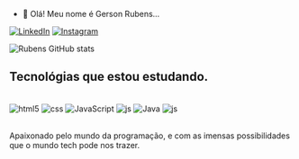 - 👋 Olá! Meu nome é Gerson Rubens...

[![LinkedIn](https://img.shields.io/badge/LinkedIn-0077B5?style=for-the-badge&logo=linkedin&logoColor=white)](https://linkedin.com/GersonRubensAraujo)
[![Instagram](https://img.shields.io/badge/Instagram-E4405F?style=for-the-badge&logo=instagram&logoColor=white)](https://instagram.com/gerson_raj)

![Rubens GitHub stats](https://github-readme-stats.vercel.app/api?username=gersonrubens&show_icons=true&theme=onedark)

## Tecnológias que estou estudando.

<div style="display: inline_block"><br/>
  <img align="center" alt="html5" src="https://img.shields.io/badge/HTML5-E34F26?style=for-the-badge&logo=html5&logoColor=white"/>
  <img align="center" alt="css" src="https://img.shields.io/badge/CSS3-1572B6?style=for-the-badge&logo=css3&logoColor=white"/>
  <img align="center" alt="JavaScript" src=https://img.shields.io/badge/JavaScript-F7DF1E?style=for-the-badge&logo=javascript&logoColor=black/>
  <img align="center" alt="js" src="https://img.shields.io/badge/Node.js-43853D?style=for-the-badge&logo=node.js&logoColor=white"/>
  <img align="center" alt="Java" src="https://img.shields.io/badge/Java-ED8B00?style=for-the-badge&logo=java&logoColor=white"/>
  <img align="center" alt="js" src="https://img.shields.io/badge/Spring-6DB33F?style=for-the-badge&logo=spring&logoColor=white"/>
  </div><br/>
  
  Apaixonado pelo mundo da programação, e com as imensas possibilidades que o mundo tech pode nos trazer.
